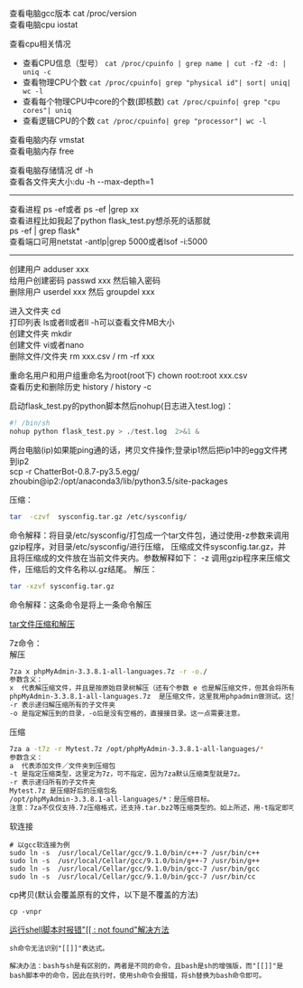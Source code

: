查看电脑gcc版本 cat /proc/version<br>
查看电脑cpu iostat<br>

查看cpu相关情况<br>
 - 查看CPU信息（型号） ```cat /proc/cpuinfo | grep name | cut -f2 -d: | uniq -c```
 - 查看物理CPU个数 ```cat /proc/cpuinfo| grep "physical id"| sort| uniq| wc -l```
 - 查看每个物理CPU中core的个数(即核数) ```cat /proc/cpuinfo| grep "cpu cores"| uniq```
 - 查看逻辑CPU的个数 ```cat /proc/cpuinfo| grep "processor"| wc -l```
 
查看电脑内存 vmstat<br>
查看电脑内存 free<br>

查看电脑存储情况 df -h<br>
查看各文件夹大小:du -h --max-depth=1<br>

---
查看进程 ps -ef或者 ps -ef |grep xx<br>
查看进程比如我起了python flask_test.py想杀死的话那就<br>
ps -ef | grep flask*<br>
查看端口可用netstat -antlp|grep 5000或者lsof -i:5000

---

创建用户 adduser xxx<br>
给用户创建密码 passwd xxx 然后输入密码<br>
删除用户 userdel xxx 然后 groupdel xxx<br>

进入文件夹 cd<br>
打印列表 ls或者ll或者ll -h可以查看文件MB大小<br>
创建文件夹 mkdir<br>
创建文件 vi或者nano<br>
删除文件/文件夹 rm xxx.csv / rm -rf xxx<br>

重命名用户和用户组重命名为root(root下) chown root:root xxx.csv <br>
查看历史和删除历史 history / history -c <br>

启动flask_test.py的python脚本然后nohup(日志进入test.log)：
```python
#! /bin/sh
nohup python flask_test.py > ./test.log  2>&1 &
```
两台电脑(ip)如果能ping通的话，拷贝文件操作;登录ip1然后把ip1中的egg文件拷到ip2<br>
scp -r ChatterBot-0.8.7-py3.5.egg/ zhoubin@ip2:/opt/anaconda3/lib/python3.5/site-packages

压缩：
```bash
tar  -czvf  sysconfig.tar.gz /etc/sysconfig/ 
```
命令解释：将目录/etc/sysconfig/打包成一个tar文件包，通过使用-z参数来调用gzip程序，对目录/etc/sysconfig/进行压缩，
压缩成文件sysconfig.tar.gz，并且将压缩成的文件放在当前文件夹内。参数解释如下：
-z 调用gzip程序来压缩文件，压缩后的文件名称以.gz结尾。
解压：
```bash
tar -xzvf sysconfig.tar.gz
```
命令解释：这条命令是将上一条命令解压

[tar文件压缩和解压](https://www.cnblogs.com/Confusedren/p/11150709.html)<br>

7z命令：<br>
解压
```bash
7za x phpMyAdmin-3.3.8.1-all-languages.7z -r -o./
参数含义：
x  代表解压缩文件，并且是按原始目录树解压（还有个参数 e 也是解压缩文件，但其会将所有文件都解压到根下，而不是自己原有的文件夹下）
phpMyAdmin-3.3.8.1-all-languages.7z  是压缩文件，这里我用phpadmin做测试。这里默认使用当前目录下的phpMyAdmin-3.3.8.1-all-languages.7z
-r 表示递归解压缩所有的子文件夹
-o 是指定解压到的目录，-o后是没有空格的，直接接目录。这一点需要注意。
```
压缩
```bash
7za a -t7z -r Mytest.7z /opt/phpMyAdmin-3.3.8.1-all-languages/*
参数含义：
a  代表添加文件／文件夹到压缩包
-t 是指定压缩类型，这里定为7z，可不指定，因为7za默认压缩类型就是7z。
-r 表示递归所有的子文件夹
Mytest.7z 是压缩好后的压缩包名
/opt/phpMyAdmin-3.3.8.1-all-languages/*：是压缩目标。
注意：7za不仅仅支持.7z压缩格式，还支持.tar.bz2等压缩类型的。如上所述，用-t指定即可。
```

软连接
```shell
# 以gcc软连接为例
sudo ln -s  /usr/local/Cellar/gcc/9.1.0/bin/c++-7 /usr/bin/c++
sudo ln -s  /usr/local/Cellar/gcc/9.1.0/bin/g++-7 /usr/bin/g++
sudo ln -s  /usr/local/Cellar/gcc/9.1.0/bin/gcc-7 /usr/bin/gcc
sudo ln -s  /usr/local/Cellar/gcc/9.1.0/bin/gcc-7 /usr/bin/cc
```

cp拷贝(默认会覆盖原有的文件，以下是不覆盖的方法)
```shell
cp -vnpr
```

[运行shell脚本时报错"\[\[ : not found"解决方法](https://blog.csdn.net/lc250123/article/details/90747798?depth_1-utm_source=distribute.pc_relevant.none-task&utm_source=distribute.pc_relevant.none-task)<br>
```
sh命令无法识别"[[]]"表达式。

解决办法：bash与sh是有区别的，两者是不同的命令，且bash是sh的增强版，而"[[]]"是bash脚本中的命令，因此在执行时，使用sh命令会报错，将sh替换为bash命令即可。
```